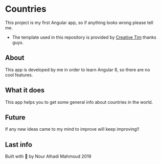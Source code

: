 # Countries

This project is my first Angular app, so if anything looks wrong please tell me.

* The template used in this repository is provided by [Creative Tim](https://www.creative-tim.com) thanks guys.

## About

This app is developed by me in order to learn Angular 8, so there are no cool features.

## What it does

This app helps you to get some general info about countries in the world.

## Future

If any new ideas came to my mind to improve will keep improving!!

## Last info

Built with :blue_heart: by Nour Alhadi Mahmoud 2019
